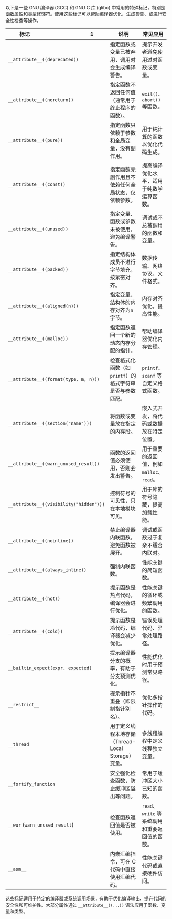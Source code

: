 以下是一些 GNU 编译器 (GCC) 和 GNU C 库 (glibc) 中常用的特殊标记，特别是函数属性和类型修饰符。使用这些标记可以帮助编译器优化、生成警告、或进行安全性检查等操作。


| 标记                                            1 | 说明                                                     | 常见应用                                       |
| ----------------------------------------------------------------------- | -------------------------------------------------------- | ---------------------------------------------- |
| `__attribute__((deprecated))`                                           | 指定函数或变量已被弃用，调用时会生成编译警告。           | 提示开发者避免使用过时函数或变量。             |
| `__attribute__((noreturn))`                                             | 指定函数不返回任何值（通常用于终止程序的函数）。         | `exit()`、`abort()` 等函数。                   |
| `__attribute__((pure))`                                                 | 指定函数只依赖于参数和全局变量，没有副作用。             | 用于纯计算的函数以优化代码生成。               |
| `__attribute__((const))`                                                | 指定函数无副作用且不依赖任何全局状态，仅依赖参数。       | 提高编译优化水平，适用于纯数学运算函数。       |
| `__attribute__((unused))`                                               | 指定变量、函数或参数未被使用，避免编译警告。             | 调试或不总被调用的函数和变量。                 |
| `__attribute__((packed))`                                               | 指定结构体成员不进行字节填充，按紧密对齐。               | 数据传输、网络协议、文件格式。                 |
| `__attribute__((aligned(n)))`                                           | 指定变量、结构体的内存对齐为`n` 字节。                   | 内存对齐优化，提高性能。                       |
| `__attribute__((malloc))`                                               | 指定函数返回一个新的动态内存分配的指针。                 | 帮助编译器优化内存管理。                       |
| `__attribute__((format(type, m, n)))`                                   | 检查格式化函数（如`printf`）的格式字符串是否与参数匹配。 | `printf`、`scanf` 等自定义格式函数。           |
| `__attribute__((section("name")))`                                      | 将函数或变量放在指定的内存段。                           | 嵌入式开发，将代码或数据放在特定位置。         |
| `__attribute__((warn_unused_result))`                                   | 函数的返回值必须使用，否则会发出警告。                   | 用于重要的返回值，例如`malloc`、`read`。       |
| `__attribute__((visibility("hidden")))`                                 | 控制符号的可见性，只在本地模块可见。                     | 用于库的符号隐藏，提高加载性能。               |
| `__attribute__((noinline))`                                             | 禁止编译器内联函数，避免函数被展开。                     | 调试或函数过于复杂不适合内联时。               |
| `__attribute__((always_inline))`                                        | 强制内联函数。                                           | 性能关键的简短函数。                           |
| `__attribute__((hot))`                                                  | 提示函数是热点代码，编译器会进行优化。                   | 性能关键的循环或频繁调用的函数。               |
| `__attribute__((cold))`                                                 | 提示函数是冷代码，编译器会减少优化。                     | 错误处理代码、异常处理路径。                   |
| `__builtin_expect(expr, expected)`                                      | 提示编译器分支的概率，有助于分支预测优化。               | 性能优化时用于预测常见路径。                   |
| `__restrict__`                                                          | 提示指针不重叠（即限制指针别名）。                       | 优化多指针操作的代码。                         |
| `__thread`                                                              | 用于定义线程本地存储（Thread-Local Storage）变量。       | 多线程编程中定义线程独立变量。                 |
| `__fortify_function`                                                    | 安全强化检查函数，防止缓冲区溢出等问题。                 | 常用于缓冲区大小已知的函数。                   |
| `__wur` (`warn_unused_result`)                                          | 检查函数返回值是否被使用。                               | `read`、`write` 等系统调用和重要返回值的函数。 |
| `__asm__`                                                               | 内嵌汇编指令，可在 C 代码中直接使用汇编代码。            | 性能关键代码或直接硬件访问。                   |

这些标记适用于特定的编译器或系统调用场景，有助于优化编译输出、提升代码的安全性和可维护性。大部分属性通过 `__attribute__((...))` 语法应用于函数、变量和类型。
